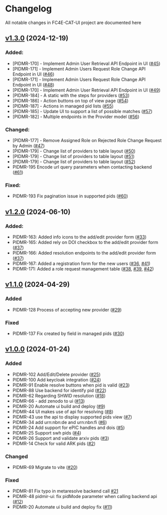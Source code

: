 # Changelog

All notable changes in FC4E-CAT-UI project are documented here

## [v1.3.0](https://github.com/FC4E-CAT/fc4e-cat-ui/releases/tag/v1.3.0) (2024-12-19)

### Added:

- [PIDMR-170] - Implement Admin User Retrieval API Endpoint in UI ([#45](https://github.com/FC4E-WP5/fc4eosc-PIDMR-ui/pull/45))
- [PIDMR-171] - Implement Admin Users Request Role Change API Endpoint in UI ([#46](https://github.com/FC4E-WP5/fc4eosc-PIDMR-ui/pull/46))
- [PIDMR-171] - Implement Admin Users Request Role Change API Endpoint in UI ([#48](https://github.com/FC4E-WP5/fc4eosc-PIDMR-ui/pull/48))
- [PIDMR-170] - Implement Admin User Retrieval API Endpoint in UI ([#49](https://github.com/FC4E-WP5/fc4eosc-PIDMR-ui/pull/49))
- [PIDMR-184] - A static with the steps for providers ([#53](https://github.com/FC4E-WP5/fc4eosc-PIDMR-ui/pull/53))
- [PIDMR-186] - Action buttons on top of view page ([#54](https://github.com/FC4E-WP5/fc4eosc-PIDMR-ui/pull/54))
- [PIDMR-187] - Actions in managed pid lists ([#55](https://github.com/FC4E-WP5/fc4eosc-PIDMR-ui/pull/55))
- [PIDMR-185] - Update UI to support a list of possible matches ([#57](https://github.com/FC4E-WP5/fc4eosc-PIDMR-ui/pull/57))
- [PIDMR-182] - Multiple endpoints in the Provider model ([#56](https://github.com/FC4E-WP5/fc4eosc-PIDMR-ui/pull/56))

### Changed:

- [PIDMR-177] - Remove Assigned Role on Rejected Role Change Request by Admin ([#47](https://github.com/FC4E-WP5/fc4eosc-PIDMR-ui/pull/47))
- [PIDMR-179] - Change list of providers to table layout ([#50](https://github.com/FC4E-WP5/fc4eosc-PIDMR-ui/pull/50))
- [PIDMR-179] - Change list of providers to table layout ([#51](https://github.com/FC4E-WP5/fc4eosc-PIDMR-ui/pull/51))
- [PIDMR-179] - Change list of providers to table layout ([#52](https://github.com/FC4E-WP5/fc4eosc-PIDMR-ui/pull/52))
- PIDMR-195 Encode url query parameters when contacting backend ([#61](https://github.com/FC4E-WP5/fc4eosc-PIDMR-ui/pull/61))

### Fixed:

- PIDMR-193 Fix pagination issue in supported pids ([#60](https://github.com/FC4E-WP5/fc4eosc-PIDMR-ui/pull/60))

## [v1.2.0](https://github.com/FC4E-CAT/fc4e-cat-ui/releases/tag/v1.2.0) (2024-06-10)

### Added:

- PIDMR-163: Added info icons to the add/edit provider form ([#33](https://github.com/FC4E-WP5/fc4eosc-PIDMR-ui/pull/33))
- PIDMR-165: Added rely on DOI checkbox to the add/edit provider form ([#37](https://github.com/FC4E-WP5/fc4eosc-PIDMR-ui/pull/37))
- PIDMR-166: Added resolution endpoints to the add/edit provider form ([#37](https://github.com/FC4E-WP5/fc4eosc-PIDMR-ui/pull/37))
- PIDMR-167: Added a registration form for the new users ([#36](https://github.com/FC4E-WP5/fc4eosc-PIDMR-ui/pull/36), [#41](https://github.com/FC4E-WP5/fc4eosc-PIDMR-ui/pull/41))
- PIDMR-171: Added a role request management table ([#38](https://github.com/FC4E-WP5/fc4eosc-PIDMR-ui/pull/38), [#39](https://github.com/FC4E-WP5/fc4eosc-PIDMR-ui/pull/39), [#42](https://github.com/FC4E-WP5/fc4eosc-PIDMR-ui/pull/42))

## [v1.1.0](https://github.com/FC4E-CAT/fc4e-cat-ui/releases/tag/v1.1.0) (2024-04-29)

### Added

- PIDMR-128 Process of accepting new provider ([#29](https://github.com/FC4E-WP5/fc4eosc-PIDMR-ui/pull/29))

### Fixed

- PIDMR-137 Fix created by field in managed pids ([#30](https://github.com/FC4E-WP5/fc4eosc-PIDMR-ui/pull/30))

## [v1.0.0](https://github.com/FC4E-CAT/fc4e-cat-ui/releases/tag/v1.0.0) (2024-01-24)

### Added

- PIDMR-102 Add/Edit/Delete provider ([#25](https://github.com/FC4E-WP5/fc4eosc-PIDMR-ui/pull/25))
- PIDMR-100 Add keycloak integration ([#24](https://github.com/FC4E-WP5/fc4eosc-PIDMR-ui/pull/24))
- PIDMR-91 Enable resolve buttons when pid is valid ([#23](https://github.com/FC4E-WP5/fc4eosc-PIDMR-ui/pull/23))
- PIDMR-88 Use backend for identify pid ([#22](https://github.com/FC4E-WP5/fc4eosc-PIDMR-ui/pull/22))
- PIDMR-62 Regarding SHWID resolution ([#18](https://github.com/FC4E-WP5/fc4eosc-PIDMR-ui/pull/18))
- PIDMR-66 - add zenodo to ui ([#13](https://github.com/FC4E-WP5/fc4eosc-PIDMR-ui/pull/13))
- PIDMR-20 Automate ui build and deploy ([#9](https://github.com/FC4E-WP5/fc4eosc-PIDMR-ui/pull/9))
- PIDMR-44 UI makes use of api for resolving ([#8](https://github.com/FC4E-WP5/fc4eosc-PIDMR-ui/pull/8))
- PIDMR-43 use the api to display supported pids view ([#7](https://github.com/FC4E-WP5/fc4eosc-PIDMR-ui/pull/7))
- PIDMR-34 add urn:nbn:de and urn:nbn:fi ([#6](https://github.com/FC4E-WP5/fc4eosc-PIDMR-ui/pull/6))
- PIDMR-24 Add support for ePIC handles and dois ([#5](https://github.com/FC4E-WP5/fc4eosc-PIDMR-ui/pull/5))
- PIDMR-25 Support swh pids ([#4](https://github.com/FC4E-WP5/fc4eosc-PIDMR-ui/pull/4))
- PIDMR-26 Support and validate arxiv pids ([#3](https://github.com/FC4E-WP5/fc4eosc-PIDMR-ui/pull/3))
- PIDMR-14 Check for valid ARK pids ([#2](https://github.com/FC4E-WP5/fc4eosc-PIDMR-ui/pull/2))

### Changed

- PIDMR-69 Migrate to vite ([#20](https://github.com/FC4E-WP5/fc4eosc-PIDMR-ui/pull/20))

### Fixed

- PIDMR-81 Fix typo in metaresolve backend call [#21](https://github.com/FC4E-WP5/fc4eosc-PIDMR-ui/pull/21)
- PIDMR-48 pidmir-ui: fix pidMode parameter when calling backend api ([#12](https://github.com/FC4E-WP5/fc4eosc-PIDMR-ui/pull/12))
- PIDMR-20 Automate ui build and deploy fix ([#11](https://github.com/FC4E-WP5/fc4eosc-PIDMR-ui/pull/11))
